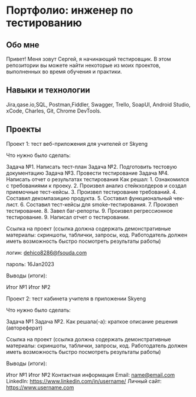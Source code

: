# Портфолио: инженер по тестированию
## Обо мне
Привет! Меня зовут Сергей, я начинающий тестировщик.
В этом репозитории вы можете найти некоторые из моих проектов, выполненных во время обучения и практики.

## Навыки и технологии
Jira,qase.io,SQL, Postman,Fiddler, Swagger, Trello,
SoapUI, Android Studio, xCode, Charles, Git, Chrome DevTools.

## Проекты
Проект 1: тест веб-приложения для учителей от Skyeng

Что нужно было сделать:

Задача №1. Написать тест-план 
Задача №2. Подготовить тестовую документацию
Задача №3. Провести тестирование
Задача №4. Написать отчет о результатах тестирования
Как решал: 1. Ознакомился с требованиями к проеку.
           2. Произвел анализ стейкхолдеров и создал приемочные тест-кейсы.
           3. Произвел тестирование требований.
           4. Составил декомпазицию продукта.
           5. Составил функциональный чек-лист.
           6. Составил тест-кейсы для smoke-тестирования.
           7. Произвел тестирование.
           8. Завел баг-репорты.
           9. Произвел регрессионное тестирование.
           9. Написал отчет о тестировании.

Ссылка на проект (ссылка должна содержать демонстративные материалы: скриншоты, таблички, запросы, код. Работодатель должен иметь возможность быстро посмотреть результаты работы)

логин: dehico8286@fsouda.com

пароль: 16Jan2023

Выводы (итоги):

Итог №1
Итог №2

Проект 2: тест кабинета учителя в приложении Skyeng

Что нужно было сделать:

Задача №1
Задача №2.
Как решала(-а): краткое описание решения (автореферат)

Ссылка на проект (ссылка должна содержать демонстративные материалы: скриншоты, таблички, запросы, код. Работодатель должен иметь возможность быстро посмотреть результаты работы)

Выводы (итоги):

Итог №1
Итог №2
Контактная информация
Email: name@email.com
LinkedIn: https://www.linkedin.com/in/username/
Личный сайт: https://www.username.com
